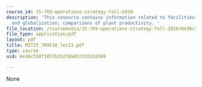 ```yaml
---
course_id: 15-769-operations-strategy-fall-2010
description: 'This resource contains information related to facilities strategies
  and globalization; comparisons of plant productivity. '
file_location: /coursemedia/15-769-operations-strategy-fall-2010/6e38c550f1057b29278a657210192d49_MIT15_769F10_lec11.pdf
file_type: application/pdf
layout: pdf
title: MIT15_769F10_lec11.pdf
type: course
uid: 6e38c550f1057b29278a657210192d49

---
```

None